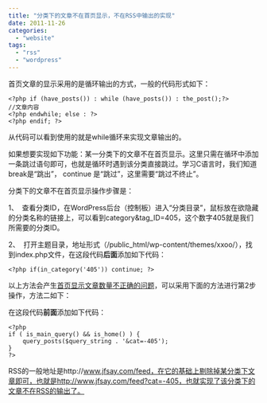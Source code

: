```yaml
---
title: "分类下的文章不在首页显示，不在RSS中输出的实现"
date: 2011-11-26
categories: 
  - "website"
tags: 
  - "rss"
  - "wordpress"
---
```


首页文章的显示采用的是循环输出的方式，一般的代码形式如下：

```
<?php if (have_posts()) : while (have_posts()) : the_post();?> 
//文章内容 
<?php endwhile; else : ?> 
<?php endif; ?>
```

从代码可以看到使用的就是while循环来实现文章输出的。

如果想要实现如下功能：某一分类下的文章不在首页显示。这里只需在循环中添加一条跳过语句即可，也就是循环时遇到该分类直接跳过。学习C语言时，我们知道break是“跳出”， continue 是“跳过”，这里需要“跳过不终止”。

分类下的文章不在首页显示操作步骤是：

1、  查看分类ID，在WordPress后台（控制板）进入“分类目录”，鼠标放在欲隐藏的分类名称的链接上，可以看到category&tag\_ID=405，这个数字405就是我们所需要的分类ID。

2、  打开主题目录，地址形式（/public\_html/wp-content/themes/xxoo/），找到index.php文件，在这段代码**后面**添加如下代码：

```
<?php if(in_category('405')) continue; ?>
```

以上方法会产生[首页显示文章数量不正确的问题](http://www.jfsay.com/archives/468.html)，可以采用下面的方法进行第2步操作，方法二如下：

在这段代码**前面**添加如下代码：

```
<?php
if ( is_main_query() && is_home() ) {
	query_posts($query_string . '&cat=-405');
}
?>
```

RSS的一般地址是http://www.jfsay.com/feed，在它的基础上剔除掉某分类下文章即可，也就是http://www.jfsay.com/feed?cat=-405，也就实现了该分类下的文章不在RSS的输出了。
